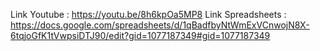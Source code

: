 Link Youtube : https://youtu.be/8h6kpOa5MP8
Link Spreadsheets : https://docs.google.com/spreadsheets/d/1qBadfbyNtWmExVCnwojN8X-6tqjoGfK1tVwpsiDTJ90/edit?gid=1077187349#gid=1077187349
